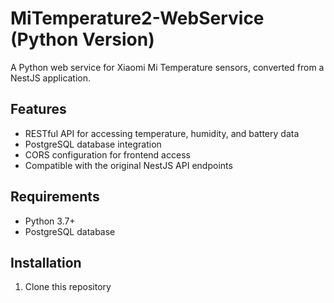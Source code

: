 # MiTemperature2-WebService (Python Version)

A Python web service for Xiaomi Mi Temperature sensors, converted from a NestJS application.

## Features

- RESTful API for accessing temperature, humidity, and battery data
- PostgreSQL database integration
- CORS configuration for frontend access
- Compatible with the original NestJS API endpoints

## Requirements

- Python 3.7+
- PostgreSQL database

## Installation

1. Clone this repository
